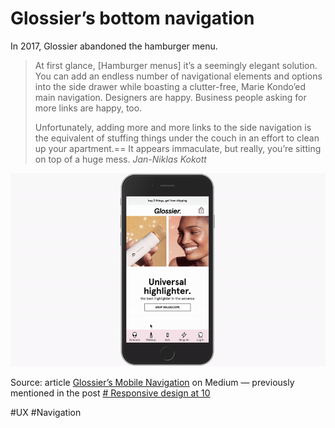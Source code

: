 # Glossier’s bottom navigation

In 2017, Glossier abandoned the hamburger menu. 

> At first glance, \[Hamburger menus\] it’s a seemingly elegant solution. You can add an endless number of navigational elements and options into the side drawer while boasting a clutter-free, Marie Kondo’ed main navigation. Designers are happy. Business people asking for more links are happy, too.
> 
> Unfortunately, adding more and more links to the side navigation is the equivalent of stuffing things under the couch in an effort to clean up your apartment.== It appears immaculate, but really, you’re sitting on top of a huge mess.
> <cite>Jan-Niklas Kokott</cite>

![Animation showing how Glossier’s bottom navigation worked](./assets/glossier-bottom-nav.gif)

Source: article [Glossier’s Mobile Navigation](https://medium.com/glossier/glossiers-mobile-navigation-4a944e65b0b7) on Medium — previously mentioned in the post [# Responsive design at 10](https://silviamaggidesign.com/design-digested/responsive-design-at-ten/)

#UX #Navigation